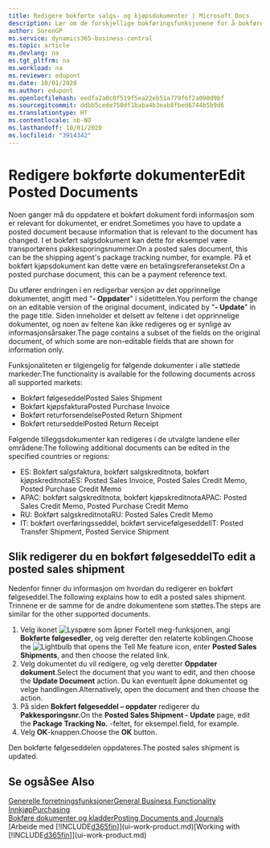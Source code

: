```yaml
---
title: Redigere bokførte salgs- og kjøpsdokumenter | Microsoft Docs
description: Lær om de forskjellige bokføringsfunksjonene for å bokføre kjøpsdokumenter og hvordan du kan oppdatere bokførte dokumenter.
author: SorenGP
ms.service: dynamics365-business-central
ms.topic: article
ms.devlang: na
ms.tgt_pltfrm: na
ms.workload: na
ms.reviewer: edupont
ms.date: 10/01/2020
ms.author: edupont
ms.openlocfilehash: eedfa2a0c0f519f5ea22eb51a779f6f2a090d9bf
ms.sourcegitcommit: ddbb5cede750df1baba4b3eab8fbed6744b5b9d6
ms.translationtype: HT
ms.contentlocale: nb-NO
ms.lasthandoff: 10/01/2020
ms.locfileid: "3914342"
---
```

# <a name="edit-posted-documents"></a><span data-ttu-id="b7832-103">Redigere bokførte dokumenter</span><span class="sxs-lookup"><span data-stu-id="b7832-103">Edit Posted Documents</span></span>

<span data-ttu-id="b7832-104">Noen ganger må du oppdatere et bokført dokument fordi informasjon som er relevant for dokumentet, er endret.</span><span class="sxs-lookup"><span data-stu-id="b7832-104">Sometimes you have to update a posted document because information that is relevant to the document has changed.</span></span> <span data-ttu-id="b7832-105">I et bokført salgsdokument kan dette for eksempel være transportørens pakkesporingsnummer.</span><span class="sxs-lookup"><span data-stu-id="b7832-105">On a posted sales document, this can be the shipping agent's package tracking number, for example.</span></span> <span data-ttu-id="b7832-106">På et bokført kjøpsdokument kan dette være en betalingsreferansetekst.</span><span class="sxs-lookup"><span data-stu-id="b7832-106">On a posted purchase document, this can be a payment reference text.</span></span>

<span data-ttu-id="b7832-107">Du utfører endringen i en redigerbar versjon av det opprinnelige dokumentet, angitt med "**- Oppdater**" i sidetittelen.</span><span class="sxs-lookup"><span data-stu-id="b7832-107">You perform the change on an editable version of the original document, indicated by "**- Update**" in the page title.</span></span> <span data-ttu-id="b7832-108">Siden inneholder et delsett av feltene i det opprinnelige dokumentet, og noen av feltene kan ikke redigeres og er synlige av informasjonsårsaker.</span><span class="sxs-lookup"><span data-stu-id="b7832-108">The page contains a subset of the fields on the original document, of which some are non-editable fields that are shown for information only.</span></span>

<span data-ttu-id="b7832-109">Funksjonaliteten er tilgjengelig for følgende dokumenter i alle støttede markeder:</span><span class="sxs-lookup"><span data-stu-id="b7832-109">The functionality is available for the following documents across all supported markets:</span></span>

- <span data-ttu-id="b7832-110">Bokført følgeseddel</span><span class="sxs-lookup"><span data-stu-id="b7832-110">Posted Sales Shipment</span></span>
- <span data-ttu-id="b7832-111">Bokført kjøpsfaktura</span><span class="sxs-lookup"><span data-stu-id="b7832-111">Posted Purchase Invoice</span></span>
- <span data-ttu-id="b7832-112">Bokført returforsendelse</span><span class="sxs-lookup"><span data-stu-id="b7832-112">Posted Return Shipment</span></span>
- <span data-ttu-id="b7832-113">Bokført returseddel</span><span class="sxs-lookup"><span data-stu-id="b7832-113">Posted Return Receipt</span></span>

<span data-ttu-id="b7832-114">Følgende tilleggsdokumenter kan redigeres i de utvalgte landene eller områdene:</span><span class="sxs-lookup"><span data-stu-id="b7832-114">The following additional documents can be edited in the specified countries or regions:</span></span>

- <span data-ttu-id="b7832-115">ES: Bokført salgsfaktura, bokført salgskreditnota, bokført kjøpskreditnota</span><span class="sxs-lookup"><span data-stu-id="b7832-115">ES: Posted Sales Invoice, Posted Sales Credit Memo, Posted Purchase Credit Memo</span></span>
- <span data-ttu-id="b7832-116">APAC: bokført salgskreditnota, bokført kjøpskreditnota</span><span class="sxs-lookup"><span data-stu-id="b7832-116">APAC: Posted Sales Credit Memo, Posted Purchase Credit Memo</span></span>
- <span data-ttu-id="b7832-117">RU: Bokført salgskreditnota</span><span class="sxs-lookup"><span data-stu-id="b7832-117">RU: Posted Sales Credit Memo</span></span>
- <span data-ttu-id="b7832-118">IT: bokført overføringsseddel, bokført servicefølgeseddel</span><span class="sxs-lookup"><span data-stu-id="b7832-118">IT: Posted Transfer Shipment, Posted Service Shipment</span></span>

## <a name="to-edit-a-posted-sales-shipment"></a><span data-ttu-id="b7832-119">Slik redigerer du en bokført følgeseddel</span><span class="sxs-lookup"><span data-stu-id="b7832-119">To edit a posted sales shipment</span></span>

<span data-ttu-id="b7832-120">Nedenfor finner du informasjon om hvordan du redigerer en bokført følgeseddel.</span><span class="sxs-lookup"><span data-stu-id="b7832-120">The following explains how to edit a posted sales shipment.</span></span> <span data-ttu-id="b7832-121">Trinnene er de samme for de andre dokumentene som støttes.</span><span class="sxs-lookup"><span data-stu-id="b7832-121">The steps are similar for the other supported documents.</span></span>

1. <span data-ttu-id="b7832-122">Velg ikonet ![Lyspære som åpner Fortell meg-funksjonen](media/ui-search/search_small.png "Fortell hva du vil gjøre"), angi **Bokførte følgesedler**, og velg deretter den relaterte koblingen.</span><span class="sxs-lookup"><span data-stu-id="b7832-122">Choose the ![Lightbulb that opens the Tell Me feature](media/ui-search/search_small.png "Tell me what you want to do") icon, enter **Posted Sales Shipments**, and then choose the related link.</span></span>
2. <span data-ttu-id="b7832-123">Velg dokumentet du vil redigere, og velg deretter **Oppdater dokument**.</span><span class="sxs-lookup"><span data-stu-id="b7832-123">Select the document that you want to edit, and then choose the **Update Document** action.</span></span> <span data-ttu-id="b7832-124">Du kan eventuelt åpne dokumentet og velge handlingen.</span><span class="sxs-lookup"><span data-stu-id="b7832-124">Alternatively, open the document and then choose the action.</span></span>
3. <span data-ttu-id="b7832-125">På siden **Bokført følgeseddel – oppdater** redigerer du **Pakkesporingsnr.**</span><span class="sxs-lookup"><span data-stu-id="b7832-125">On the **Posted Sales Shipment - Update** page, edit the **Package Tracking No.**</span></span> <span data-ttu-id="b7832-126">-feltet, for eksempel.</span><span class="sxs-lookup"><span data-stu-id="b7832-126">field, for example.</span></span>
4. <span data-ttu-id="b7832-127">Velg **OK**-knappen.</span><span class="sxs-lookup"><span data-stu-id="b7832-127">Choose the **OK** button.</span></span>

<span data-ttu-id="b7832-128">Den bokførte følgeseddelen oppdateres.</span><span class="sxs-lookup"><span data-stu-id="b7832-128">The posted sales shipment is updated.</span></span>

## <a name="see-also"></a><span data-ttu-id="b7832-129">Se også</span><span class="sxs-lookup"><span data-stu-id="b7832-129">See Also</span></span>

[<span data-ttu-id="b7832-130">Generelle forretningsfunksjoner</span><span class="sxs-lookup"><span data-stu-id="b7832-130">General Business Functionality</span></span>](ui-across-business-areas.md)  
[<span data-ttu-id="b7832-131">Innkjøp</span><span class="sxs-lookup"><span data-stu-id="b7832-131">Purchasing</span></span>](purchasing-manage-purchasing.md)  
[<span data-ttu-id="b7832-132">Bokføre dokumenter og kladder</span><span class="sxs-lookup"><span data-stu-id="b7832-132">Posting Documents and Journals</span></span>](ui-post-documents-journals.md)  
<span data-ttu-id="b7832-133">[Arbeide med [!INCLUDE[d365fin](includes/d365fin_md.md)]](ui-work-product.md)</span><span class="sxs-lookup"><span data-stu-id="b7832-133">[Working with [!INCLUDE[d365fin](includes/d365fin_md.md)]](ui-work-product.md)</span></span>  
